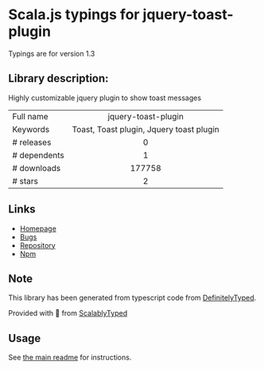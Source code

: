 
# Scala.js typings for jquery-toast-plugin

Typings are for version 1.3

## Library description:
Highly customizable jquery plugin to show toast messages

|                    |                 |
| ------------------ | :-------------: |
| Full name          | jquery-toast-plugin |
| Keywords           | Toast, Toast plugin, Jquery toast plugin |
| # releases         | 0 |
| # dependents       | 1 |
| # downloads        | 177758 |
| # stars            | 2 |

## Links
- [Homepage](http://www.kamranahmed.info/toast)
- [Bugs](https://github.com/kamranahmedse/jquery-toast-plugin/issues)
- [Repository](https://github.com/kamranahmedse/jquery-toast-plugin)
- [Npm](https://www.npmjs.com/package/jquery-toast-plugin)
    


## Note
This library has been generated from typescript code from [DefinitelyTyped](https://definitelytyped.org).

Provided with :purple_heart: from [ScalablyTyped](https://github.com/oyvindberg/ScalablyTyped)

## Usage
See [the main readme](../../readme.md) for instructions.


